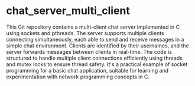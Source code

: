 # chat_server_multi_client
This Git repository contains a multi-client chat server implemented in C using sockets and pthreads. The server supports multiple clients connecting simultaneously, each able to send and receive messages in a simple chat environment. Clients are identified by their usernames, and the server forwards messages between clients in real-time. The code is structured to handle multiple client connections efficiently using threads and mutex locks to ensure thread safety. It's a practical example of socket programming for a basic chat application, suitable for learning and experimentation with network programming concepts in C.
